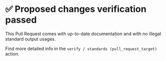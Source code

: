 # ✅ Proposed changes verification passed

This Pull Request comes with up-to-date documentation and with no illegal standard output usages.

Find more detailed info in the `verify / standards (pull_request_target)` action.

